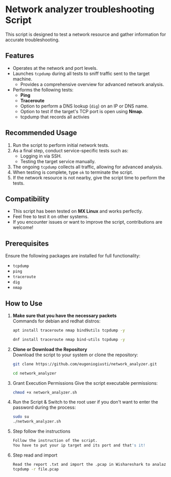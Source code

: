 # Network analyzer troubleshooting Script  

This script is designed to test a network resource and gather information for accurate troubleshooting.  

## Features  

- Operates at the network and port levels.  
- Launches `tcpdump` during all tests to sniff traffic sent to the target machine.  
  - Provides a comprehensive overview for advanced network analysis.  
- Performs the following tests:  
  - **Ping**  
  - **Traceroute**  
  - Option to perform a DNS lookup (`dig`) on an IP or DNS name.  
  - Option to test if the target's TCP port is open using **Nmap**.
  - tcpdump that records all activies

## Recommended Usage  

1. Run the script to perform initial network tests.  
2. As a final step, conduct service-specific tests such as:  
   - Logging in via SSH.  
   - Testing the target service manually.  
3. The ongoing `tcpdump` collects all traffic, allowing for advanced analysis.  
4. When testing is complete, type `ok` to terminate the script.
5. If the network resource is not nearby, give the script time to perform the tests.  

## Compatibility  

- This script has been tested on **MX Linux** and works perfectly.  
- Feel free to test it on other systems.
- If you encounter issues or want to improve the script, contributions are welcome!  

## Prerequisites  

Ensure the following packages are installed for full functionality:  
- `tcpdump`  
- `ping`  
- `traceroute`  
- `dig`  
- `nmap`  

## How to Use

1. **Make sure that you have the necessary packets**  
   Commands for debian and redhat distros:
   ```bash
   apt install traceroute nmap bind9utils tcpdump -y
   
   dnf install traceroute nmap bind-utils tcpdump -y

2. **Clone or Download the Repository**  
   Download the script to your system or clone the repository:
   ```bash
   git clone https://github.com/eugeniogiusti/network_analyzer.git
   
   cd network_analyzer


3. Grant Execution Permissions
Give the script executable permissions:
   ```bash
   chmod +x network_analyzer.sh


4. Run the Script &
Switch to the root user if you don't want to enter the password during the process:
   ```bash
   sudo su
   ./network_analyzer.sh


5. Step follow the instructions
   ```bash
   Follow the instruction of the script.
   You have to put your ip target and its port and that's it!


6. Step read and import
   ```bash
   Read the report .txt and import the .pcap in Wishareshark to analazite it or use tcpdump with this command:
   tcpdump -r file.pcap
